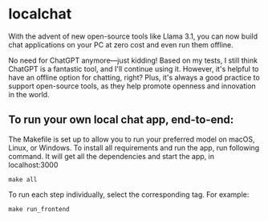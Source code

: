 # localchat

With the advent of new open-source tools like Llama 3.1, you can now build chat applications on your PC at zero cost and even run them offline.

No need for ChatGPT anymore—just kidding! Based on my tests, I still think ChatGPT is a fantastic tool, and I'll continue using it. However, it's helpful to have an offline option for chatting, right? Plus, it's always a good practice to support open-source tools, as they help promote openness and innovation in the world.

## To run your own local chat app, end-to-end:

The Makefile is set up to allow you to run your preferred model on macOS, Linux, or Windows. To install all requirements and run the app, run following command. It will get all the dependencies and start the app, in localhost:3000

```
make all
```

To run each step individually, select the corresponding tag. For example:

```
make run_frontend
```

